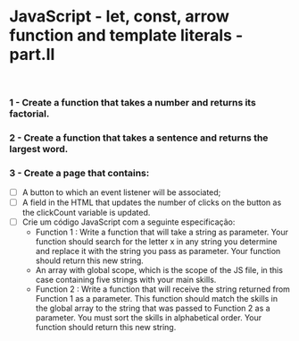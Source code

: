 # JavaScript - let, const, arrow function and template literals - part.II
<br>

### 1 - Create a function that takes a number and returns its factorial.
### 2 - Create a function that takes a sentence and returns the largest word.

### 3 - Create a page that contains:

- [ ] A button to which an event listener will be associated;
- [ ] A field in the HTML that updates the number of clicks on the button as the clickCount variable is updated.
- [ ] Crie um código JavaScript com a seguinte especificação:
    * Function 1 : Write a function that will take a string as parameter. Your function should search for the letter x in any string you determine and replace it with the string you pass as parameter. Your function should return this new string.
    * An array with global scope, which is the scope of the JS file, in this case containing five strings with your main skills.
    * Function 2 : Write a function that will receive the string returned from Function 1 as a parameter. This function should match the skills in the global array to the string that was passed to Function 2 as a parameter. You must sort the skills in alphabetical order. Your function should return this new string.